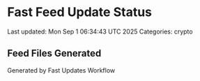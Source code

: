 # Fast Feed Update Status
Last updated: Mon Sep  1 06:34:43 UTC 2025
Categories: crypto

## Feed Files Generated

Generated by Fast Updates Workflow
